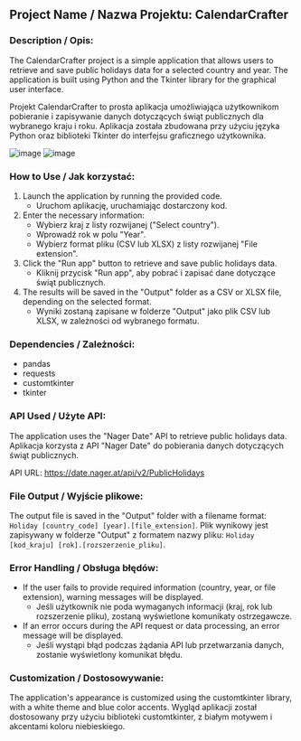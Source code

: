 <h2>Project Name / Nazwa Projektu: CalendarCrafter</h2>

<h3>Description / Opis:</h3>
<p>The CalendarCrafter project is a simple application that allows users to retrieve and save public holidays data for a selected country and year. The application is built using Python and the Tkinter library for the graphical user interface.</p>

<p>Projekt CalendarCrafter to prosta aplikacja umożliwiająca użytkownikom pobieranie i zapisywanie danych dotyczących świąt publicznych dla wybranego kraju i roku. Aplikacja została zbudowana przy użyciu języka Python oraz biblioteki Tkinter do interfejsu graficznego użytkownika.</p>

![image](https://github.com/kasiaPesik/CalendarCrafter/assets/127053233/92d606ef-a0c3-48d4-bc9a-00dd7410c606)
![image](https://github.com/kasiaPesik/CalendarCrafter/assets/127053233/01325432-7956-4182-82e0-6f7322a1b61f)


<h3>How to Use / Jak korzystać:</h3>
<ol>
    <li>Launch the application by running the provided code.
        <ul>
            <li>Uruchom aplikację, uruchamiając dostarczony kod.</li>
        </ul>
    </li>
    <li>Enter the necessary information:
        <ul>
            <li>Wybierz kraj z listy rozwijanej ("Select country").</li>
            <li>Wprowadź rok w polu "Year".</li>
            <li>Wybierz format pliku (CSV lub XLSX) z listy rozwijanej "File extension".</li>
        </ul>
    </li>
    <li>Click the "Run app" button to retrieve and save public holidays data.
        <ul>
            <li>Kliknij przycisk "Run app", aby pobrać i zapisać dane dotyczące świąt publicznych.</li>
        </ul>
    </li>
    <li>The results will be saved in the "Output" folder as a CSV or XLSX file, depending on the selected format.
        <ul>
            <li>Wyniki zostaną zapisane w folderze "Output" jako plik CSV lub XLSX, w zależności od wybranego formatu.</li>
        </ul>
    </li>
</ol>

<h3>Dependencies / Zależności:</h3>
<ul>
    <li>pandas</li>
    <li>requests</li>
    <li>customtkinter</li>
    <li>tkinter</li>
</ul>

<h3>API Used / Użyte API:</h3>
<p>The application uses the "Nager Date" API to retrieve public holidays data.
Aplikacja korzysta z API "Nager Date" do pobierania danych dotyczących świąt publicznych.</p>

<p>API URL: <a href="https://date.nager.at/api/v2/PublicHolidays">https://date.nager.at/api/v2/PublicHolidays</a></p>

<h3>File Output / Wyjście plikowe:</h3>
<p>The output file is saved in the "Output" folder with a filename format: <code>Holiday [country_code] [year].[file_extension]</code>.
Plik wynikowy jest zapisywany w folderze "Output" z formatem nazwy pliku: <code>Holiday [kod_kraju] [rok].[rozszerzenie_pliku]</code>.</p>

<h3>Error Handling / Obsługa błędów:</h3>
<ul>
    <li>If the user fails to provide required information (country, year, or file extension), warning messages will be displayed.
        <ul>
            <li>Jeśli użytkownik nie poda wymaganych informacji (kraj, rok lub rozszerzenie pliku), zostaną wyświetlone komunikaty ostrzegawcze.</li>
        </ul>
    </li>
    <li>If an error occurs during the API request or data processing, an error message will be displayed.
        <ul>
            <li>Jeśli wystąpi błąd podczas żądania API lub przetwarzania danych, zostanie wyświetlony komunikat błędu.</li>
        </ul>
    </li>
</ul>

<h3>Customization / Dostosowywanie:</h3>
<p>The application's appearance is customized using the customtkinter library, with a white theme and blue color accents.
Wygląd aplikacji został dostosowany przy użyciu biblioteki customtkinter, z białym motywem i akcentami koloru niebieskiego.</p>

</body>
</html>
